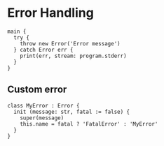 # Error Handling
```the
main {
  try {
    throw new Error('Error message')
  } catch Error err {
    print(err, stream: program.stderr)
  }
}
```

## Custom error
```the
class MyError : Error {
  init (message: str, fatal := false) {
    super(message)
    this.name = fatal ? 'FatalError' : 'MyError'
  }
}
```
